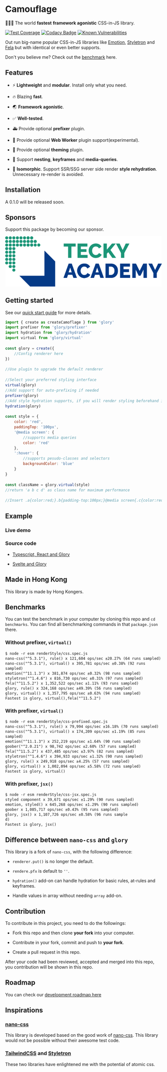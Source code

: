 # Camouflage

:rocket::rocket::rocket: The world **fastest** **framework agonistic** CSS-in-JS library.

[![Test Coverage](https://api.codeclimate.com/v1/badges/37576126acb783f17c77/test_coverage)](https://codeclimate.com/github/winston0410/camouflage/test_coverage) [![Codacy Badge](https://app.codacy.com/project/badge/Grade/30027259349b45ef8cdc73711f17859c)](https://www.codacy.com/gh/winston0410/camouflage/dashboard?utm_source=github.com&utm_medium=referral&utm_content=winston0410/camouflage&utm_campaign=Badge_Grade) [![Known Vulnerabilities](https://snyk.io/test/github/winston0410/camouflage/badge.svg?targetFile=package.json)](https://snyk.io/test/github/winston0410/camouflage?targetFile=package.json)

Out run big-name popular CSS-in-JS libraries like [Emotion](https://github.com/emotion-js/emotion), [Styletron](https://github.com/styletron/styletron) and [Fela](https://github.com/robinweser/fela) but with identical or even better supports.

Don't you believe me? Check out the [benchmark](https://github.com/winston0410/camouflage/#benchmarks) here.

## Features

- :zap: **Lightweight** and **modular**. Install only what you need.

- :fire: Blazing **fast**.

- :earth_asia: **Framework agonistic**.

- :white_check_mark: **Well-tested**.

- :ambulance: Provide optional **prefixer** plugin.

- :construction_worker: Provide optional **Web Worker** plugin support(experimental).

- :art: Provide optional **theming** plugin.

- :nail_care: Support **nesting**, **keyframes** and **media-queries**.

- :construction: **Isomorphic**. Support SSR/SSG server side render **style rehydration**. Unnecessary re-render is avoided.

## Installation

A 0.1.0 will be released soon.

## Sponsors

Support this package by becoming our sponsor.

[![Tecky Academy Logo](./sponsors/tecky.png)](https://tecky.io/en/)

## Getting started

See our [quick start guide](https://github.com/winston0410/camouflage/blob/master/docs/README.md) for more details.

```javascript
import { create as createCamoflage } from 'glory'
import prefixer from 'glory/prefixer'
import hydration from 'glory/hydration'
import virtual from 'glory/virtual'

const glory = create({
	//Config renderer here
})

//Use plugin to upgrade the default renderer

//Select your preferred styling interface
virtual(glory)
//Add support for auto-prefixing if needed
prefixer(glory)
//Add style hydration supports, if you will render styling beforehand in server
hydration(glory)

const style = {
	color: 'red',
	paddingTop: '100px',
	'@media screen': {
		//supports media queries
		color: 'red'
	},
	':hover': {
		//supports pesudo-classes and selectors
		backgroundColor: 'blue'
	}
}

const className = glory.virtual(style)
//return 'a b c d' as class name for maximum performance

//Insert .a{color:red;}.b{padding-top:100px;}@media screen{.c{color:red;}}.d:hover{background-color:blue;} as styling
```

## Example

### Live demo

### Source code

- [Typescript, React and Glory](https://github.com/winston0410/glory-mono/tree/master/packages/examples/typescript-react)

- [Svelte and Glory](https://github.com/winston0410/glory-mono/tree/master/packages/examples/svelte)

## Made in Hong Kong

This library is made by Hong Kongers.

## Benchmarks

You can test the benchmark in your computer by cloning this repo and `cd benchmarks`. You can find all benchmarking commands in that `package.json` there.

### Without prefixer, `virtual()`

```markdownify
$ node -r esm renderStyle/css.spec.js
nano-css("^5.3.1"), rule() x 121,604 ops/sec ±20.27% (64 runs sampled)
nano-css("^5.3.1"), virtual() x 395,781 ops/sec ±0.38% (92 runs sampled)
emotion("^11.1.3") x 381,874 ops/sec ±0.32% (98 runs sampled)
styletron("^1.4.6") x 816,730 ops/sec ±0.31% (97 runs sampled)
fela("^11.5.2") x 1,352,522 ops/sec ±1.11% (93 runs sampled)
glory, rule() x 324,168 ops/sec ±49.39% (56 runs sampled)
glory, virtual() x 1,357,795 ops/sec ±0.63% (94 runs sampled)
Fastest is glory, virtual(),fela("^11.5.2")
```

### With prefixer, `virtual()`

```markdownify
$ node -r esm renderStyle/css-prefixed.spec.js
nano-css("^5.3.1"), rule() x 79,994 ops/sec ±16.18% (70 runs sampled)
nano-css("^5.3.1"), virtual() x 174,209 ops/sec ±1.19% (85 runs sampled)
emotion("^11.1.3") x 252,219 ops/sec ±1.64% (90 runs sampled)
goober("^2.0.21") x 98,742 ops/sec ±2.60% (57 runs sampled)
fela("^11.5.2") x 437,485 ops/sec ±3.97% (82 runs sampled)
styletron("^1.4.6") x 394,933 ops/sec ±1.32% (90 runs sampled)
glory, rule() x 249,918 ops/sec ±4.25% (57 runs sampled)
glory, virtual() x 1,002,094 ops/sec ±5.58% (72 runs sampled)
Fastest is glory, virtual()
```

### With prefixer, `jsx()`

```markdownify
$ node -r esm renderStyle/css-jsx.spec.js
styled component x 39,671 ops/sec ±1.29% (90 runs sampled)
emotion, styled() x 645,268 ops/sec ±1.29% (90 runs sampled)
goober x 1,085,717 ops/sec ±0.43% (95 runs sampled)
glory, jsx() x 1,107,726 ops/sec ±0.58% (96 runs sample
d)
Fastest is glory, jsx()
```

## Difference between `nano-css` and `glory`

This library is a fork of `nano-css`, with the following difference:

- `renderer.put()` is no longer the default.

- `rendere.pfx` is default to `''`.

- `hydration()` add-on can handle hydration for basic rules, at-rules and keyframes.

- Handle values in array without needing `array` add-on.

## Contribution

To contribute in this project, you need to do the followings:

- Fork this repo and then clone **your fork** into your computer.

- Contribute in your fork, commit and push to **your fork**.

- Create a pull request in this repo.

After your code had been reviewed, accepted and merged into this repo, you contribution will be shown in this repo.

## Roadmap

You can check our [development roadmap here](https://github.com/winston0410/camouflage/projects/1)

## Inspirations

### [nano-css](https://github.com/streamich/nano-css)

This library is developed based on the good work of [nano-css](https://github.com/streamich/nano-css). This library would not be possible without their awesome test code.

### [TailwindCSS](https://tailwindcss.com/) and [Styletron](https://www.styletron.org/)

These two libraries have enlightened me with the potential of atomic css.
